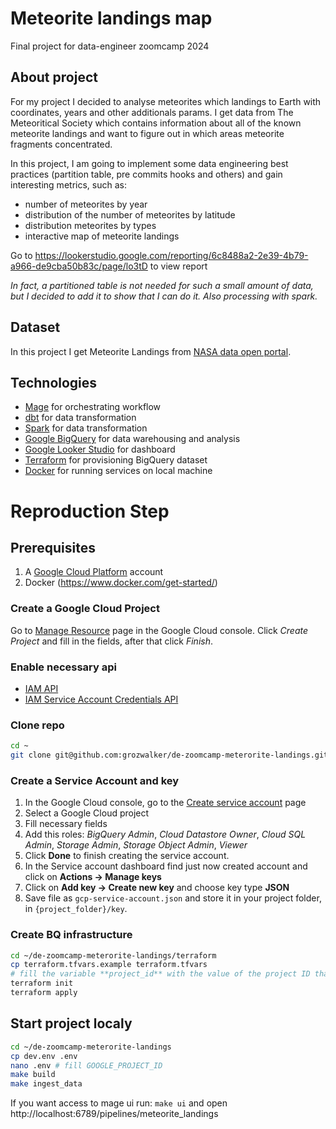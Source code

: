 # Meteorite landings map
Final project for data-engineer zoomcamp 2024

## About project

For my project I decided to analyse meteorites which landings to Earth with coordinates, years and other additionals params. I get data from The Meteoritical Society which contains information about all of the known meteorite landings and want to figure out in which areas meteorite fragments concentrated.

In this project, I am going to implement some data engineering best practices (partition table, pre commits hooks and others) and gain interesting metrics, such as:

* number of meteorites by year
* distribution of the number of meteorites by latitude
* distribution meteorites by types
* interactive map of meteorite landings

Go to https://lookerstudio.google.com/reporting/6c8488a2-2e39-4b79-a966-de9cba50b83c/page/lo3tD to view report

_In fact, a partitioned table is not needed for such a small amount of data, but I decided to add it to show that I can do it. Also processing with spark._

## Dataset

In this project I get Meteorite Landings from [NASA data open portal](https://data.nasa.gov/Space-Science/Meteorite-Landings/gh4g-9sfh/about_data).

## Technologies

* [Mage](https://www.mage.ai/) for orchestrating workflow
* [dbt](https://www.getdbt.com/) for data transformation
* [Spark](https://spark.apache.org/) for data transformation
* [Google BigQuery](https://cloud.google.com/bigquery) for data warehousing and analysis
* [Google Looker Studio](https://lookerstudio.google.com) for dashboard
* [Terraform](https://www.terraform.io/) for provisioning BigQuery dataset
* [Docker](https://www.docker.com/) for running services on local machine


# Reproduction Step

## Prerequisites

1. A [Google Cloud Platform](https://cloud.google.com/) account
1. Docker (https://www.docker.com/get-started/)

### Create a Google Cloud Project

Go to [Manage Resource](https://console.cloud.google.com/cloud-resource-manager) page in the Google Cloud console. Click _Create Project_ and fill in the fields, after that click _Finish_.

### Enable necessary api

* [IAM API](https://console.cloud.google.com/flows/enableapi?apiid=iam.googleapis.com)
* [IAM Service Account Credentials API](https://console.cloud.google.com/apis/library/iamcredentials.googleapis.com)

### Clone repo

``` bash
cd ~
git clone git@github.com:grozwalker/de-zoomcamp-meterorite-landings.git
```

### Create a Service Account and key

1. In the Google Cloud console, go to the [Create service account](https://console.cloud.google.com/projectselector/iam-admin/serviceaccounts/create) page
1. Select a Google Cloud project
1. Fill necessary fields
1. Add this roles: _BigQuery Admin_, _Cloud Datastore Owner_, _Cloud SQL Admin_, _Storage Admin_, _Storage Object Admin_, _Viewer_
1. Click **Done** to finish creating the service account.
1. In the Service account dashboard find just now created account and click on **Actions -> Manage keys**
1. Click on **Add key -> Create new key** and choose key type **JSON**
1. Save file as `gcp-service-account.json` and store it in your project folder, in `{project_folder}/key`.

### Create BQ infrastructure

```bash
cd ~/de-zoomcamp-meterorite-landings/terraform
cp terraform.tfvars.example terraform.tfvars
# fill the variable **project_id** with the value of the project ID that you created above
terraform init
terraform apply
```


## Start project localy

```bash
cd ~/de-zoomcamp-meterorite-landings
cp dev.env .env
nano .env # fill GOOGLE_PROJECT_ID
make build
make ingest_data
```

If you want access to mage ui run: `make ui` and open http://localhost:6789/pipelines/meteorite_landings
